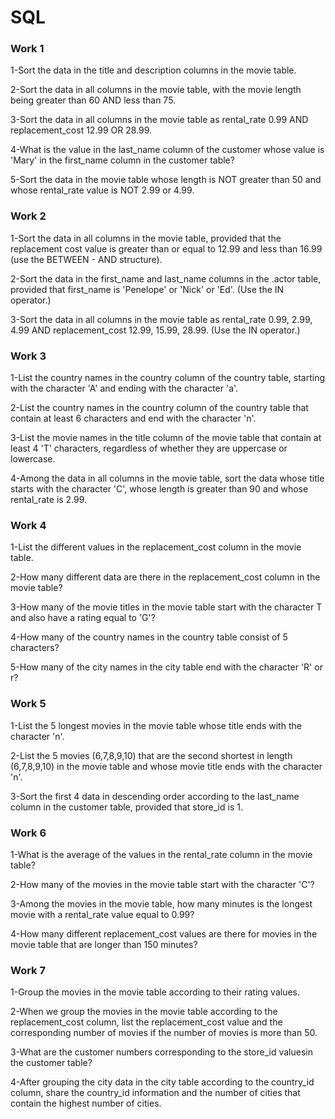 # SQL
### Work 1
1-Sort the data in the title and description columns in the movie table.

2-Sort the data in all columns in the movie table, with the movie length being greater than 60 AND less than 75.

3-Sort the data in all columns in the movie table as rental_rate 0.99 AND replacement_cost 12.99 OR 28.99.

4-What is the value in the last_name column of the customer whose value is 'Mary' in the first_name column in the customer table?

5-Sort the data in the movie table whose length is NOT greater than 50 and whose rental_rate value is NOT 2.99 or 4.99.

### Work 2
1-Sort the data in all columns in the movie table, provided that the replacement cost value is greater than or equal to 12.99 and less than 16.99 (use the BETWEEN - AND structure).

2-Sort the data in the first_name and last_name columns in the .actor table, provided that first_name is 'Penelope' or 'Nick' or 'Ed'. (Use the IN operator.)

3-Sort the data in all columns in the movie table as rental_rate 0.99, 2.99, 4.99 AND replacement_cost 12.99, 15.99, 28.99. (Use the IN operator.)

### Work 3
1-List the country names in the country column of the country table, starting with the character 'A' and ending with the character 'a'.

2-List the country names in the country column of the country table that contain at least 6 characters and end with the character 'n'.

3-List the movie names in the title column of the movie table that contain at least 4 'T' characters, regardless of whether they are uppercase or lowercase.

4-Among the data in all columns in the movie table, sort the data whose title starts with the character 'C', whose length is greater than 90 and whose rental_rate is 2.99.

### Work 4
1-List the different values ​​in the replacement_cost column in the movie table.

2-How many different data are there in the replacement_cost column in the movie table?

3-How many of the movie titles in the movie table start with the character T and also have a rating equal to 'G'?

4-How many of the country names in the country table consist of 5 characters?

5-How many of the city names in the city table end with the character 'R' or r?

### Work 5
1-List the 5 longest movies in the movie table whose title ends with the character 'n'.

2-List the 5 movies (6,7,8,9,10) that are the second shortest in length (6,7,8,9,10) in the movie table and whose movie title ends with the character 'n'.

3-Sort the first 4 data in descending order according to the last_name column in the customer table, provided that store_id is 1.

### Work 6
1-What is the average of the values ​​in the rental_rate column in the movie table?

2-How many of the movies in the movie table start with the character 'C'?

3-Among the movies in the movie table, how many minutes is the longest movie with a rental_rate value equal to 0.99?

4-How many different replacement_cost values ​​are there for movies in the movie table that are longer than 150 minutes?

### Work 7
1-Group the movies in the movie table according to their rating values.

2-When we group the movies in the movie table according to the replacement_cost column, list the replacement_cost value and the corresponding number of movies if the number of movies is more than 50.

3-What are the customer numbers corresponding to the store_id values ​​in the customer table?

4-After grouping the city data in the city table according to the country_id column, share the country_id information and the number of cities that contain the highest number of cities.
